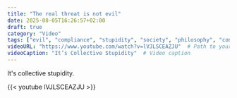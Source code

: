 ```yaml
---
title: "The real threat is not evil"
date: 2025-08-05T16:26:57+02:00
draft: true
category: "Video"
tags: ["evil", "compliance", "stupidity", "society", "philosophy", "conformism", "courage", "fear", "obedience", "clarity"]
videoURL: "https://www.youtube.com/watch?v=lVJLSCEAZJU"  # Path to your video
videoCaption: "It’s Collective Stupidity"  # Video caption
---
```

It's collective stupidity.

{{< youtube lVJLSCEAZJU >}}